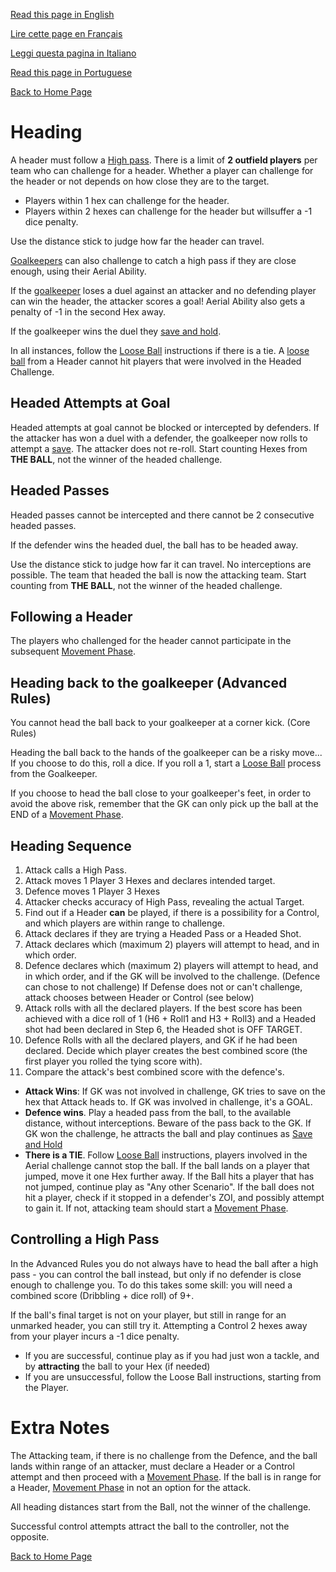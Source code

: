 [Read this page in English](https://counterattackgame.github.io/wiki/heading)

[Lire cette page en Français](https://counterattackgame.github.io/wiki/fr/heading)

[Leggi questa pagina in Italiano](https://counterattackgame.github.io/wiki/it/heading)

[Read this page in Portuguese](https://counterattackgame.github.io/wiki/pt/heading)

[Back to Home Page](https://counterattackgame.github.io/wiki/it/index)
# Heading

A header must follow a [High pass](https://counterattackgame.github.io/wiki/it/passing). There is a limit of **2 outfield players** per team who can challenge for a header. Whether a player can challenge for the header or not depends on how close they are to the target.

- Players within 1 hex can challenge for the header.
- Players within 2 hexes can challenge for the header but willsuffer a -1 dice penalty.

Use the distance stick to judge how far the header can travel.

[Goalkeepers](https://counterattackgame.github.io/wiki/it/goalkeeper) can also challenge to catch a high pass if they are close enough, using their Aerial Ability. 

If the [goalkeeper](https://counterattackgame.github.io/wiki/it/goalkeeper) loses a duel against an attacker and no defending player can win the header, the attacker scores a goal! Aerial Ability also gets a penalty of -1 in the second Hex away. 

If the goalkeeper wins the duel they [save and hold](https://counterattackgame.github.io/wiki/it/goalkeeper).


In all instances, follow the [Loose Ball](https://counterattackgame.github.io/wiki/it/loose_ball) instructions if there is a tie. A [loose ball](https://counterattackgame.github.io/wiki/it/loose_ball) from a Header cannot hit players that were involved in the Headed Challenge.

## Headed Attempts at Goal

Headed attempts at goal cannot be blocked or intercepted by defenders. If the attacker has won a duel with a defender, the goalkeeper now rolls to attempt a [save](https://counterattackgame.github.io/wiki/it/shooting). The attacker does not re-roll. Start counting Hexes from **THE BALL**, not the winner of the headed challenge.

## Headed Passes

Headed passes cannot be intercepted and there cannot be 2 consecutive headed passes.

If the defender wins the headed duel, the ball has to be headed away.

Use the distance stick to judge how far it can travel. No interceptions are possible. The team that headed the ball is now the attacking team. Start counting from **THE BALL**, not the winner of the headed challenge.

## Following a Header

The players who challenged for the header cannot participate in the subsequent [Movement Phase](https://counterattackgame.github.io/wiki/it/movement_phase).

## Heading back to the goalkeeper (Advanced Rules)

You cannot head the ball back to your goalkeeper at a corner kick. (Core Rules)

Heading the ball back to the hands of the goalkeeper can be a risky move... If you choose to do this, roll a dice. If you roll a 1, start a [Loose Ball](https://counterattackgame.github.io/wiki/it/loose_ball) process from the Goalkeeper.

If you choose to head the ball close to your goalkeeper's feet, in order to avoid the above risk, remember that the GK can only pick up the ball at the END of a [Movement Phase](https://counterattackgame.github.io/wiki/it/movement_phase).


## Heading Sequence
1. Attack calls a High Pass.
2. Attack moves 1 Player 3 Hexes and declares intended target.
3. Defence moves 1 Player 3 Hexes
4. Attacker checks accuracy of High Pass, revealing the actual Target.
5. Find out if a Header **can** be played, if there is a possibility for a Control, and which players are within range to challenge.
6. Attack declares if they are trying a Headed Pass or a Headed Shot.
7. Attack declares which (maximum 2) players will attempt to head, and in which order.
8. Defence declares which (maximum 2) players will attempt to head, and in which order, and if the GK will be involved to the challenge. (Defence can chose to not challenge) If Defense does not or can't challenge, attack chooses between Header or Control (see below)
9. Attack rolls with all the declared players. If the best score has been achieved with a dice roll of 1 (H6 + Roll1 and H3 + Roll3) and a Headed shot had been declared in Step 6, the Headed shot is OFF TARGET.
10. Defence Rolls with all the declared players, and GK if he had been declared. Decide which player creates the best combined score (the first player you rolled the tying score with).
11. Compare the attack's best combined score with the defence's.
- **Attack Wins**: If GK was not involved in challenge, GK tries to save on the hex that Attack heads to. If GK was involved in challenge, it's a GOAL.
- **Defence wins**. Play a headed pass from the ball, to the available distance, without interceptions. Beware of the pass back to the GK. If GK won the challenge, he attracts the ball and play continues as [Save and Hold](https://counterattackgame.github.io/wiki/it/goalkeeper)
- **There is a TIE**. Follow [Loose Ball](https://counterattackgame.github.io/wiki/it/loose_ball) instructions, players involved in the Aerial challenge cannot stop the ball. If the ball lands on a player that jumped, move it one Hex further away. If the Ball hits a player that has not jumped, continue play as "Any other Scenario". If the ball does not hit a player, check if it stopped in a defender's ZOI, and possibly attempt to gain it. If not, attacking team should start a [Movement Phase](https://counterattackgame.github.io/wiki/it/movement_phase).


## Controlling a High Pass

In the Advanced Rules you do not always have to head the ball after a high pass - you can control the ball instead, but only if no defender is close enough to challenge you. To do this takes some skill: you will need a combined score (Dribbling + dice roll) of 9+.

If the ball's final target is not on your player, but still in range for an unmarked header, you can still try it. Attempting a Control 2 hexes away from your player incurs a -1 dice penalty.

- If you are successful, continue play as if you had just won a tackle, and by **attracting** the ball to your Hex (if needed)
- If you are unsuccessful, follow the Loose Ball instructions, starting from the Player.


# Extra Notes

The Attacking team, if there is no challenge from the Defence, and the ball lands within range of an attacker, must declare a Header or a Control attempt and then proceed with a [Movement Phase](https://counterattackgame.github.io/wiki/it/movement_phase). If the ball is in range for a Header, [Movement Phase](https://counterattackgame.github.io/wiki/it/movement_phase) in not an option for the attack.

All heading distances start from the Ball, not the winner of the challenge.

Successful control attempts attract the ball to the controller, not the opposite.

[Back to Home Page](https://counterattackgame.github.io/wiki/it/index)
